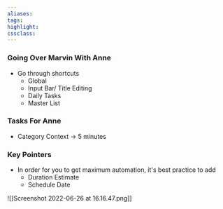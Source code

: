 ```yaml
---
aliases:  
tags:
highlight:  
cssclass:
---
```


### Going Over Marvin With Anne
- Go through shortcuts
    - Global
    - Input Bar/ Title Editing
    - Daily Tasks
    - Master List

### Tasks For Anne
- Category Context → 5 minutes


### Key Pointers
- In order for you to get maximum automation, it's best practice to add
	- Duration Estimate
	- Schedule Date



![[Screenshot 2022-06-26 at 16.16.47.png]]